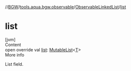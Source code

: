 //[BGW](../../../index.md)/[tools.aqua.bgw.observable](../index.md)/[ObservableLinkedList](index.md)/[list](list.md)



# list  
[jvm]  
Content  
open override val [list](list.md): [MutableList](https://kotlinlang.org/api/latest/jvm/stdlib/kotlin.collections/-mutable-list/index.html)<[T](index.md)>  
More info  


List field.

  



